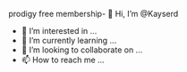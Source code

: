 prodigy free membership- 👋 Hi, I’m @Kayserd
- 👀 I’m interested in ...
- 🌱 I’m currently learning ...
- 💞️ I’m looking to collaborate on ...
- 📫 How to reach me ...

<!---
Kayserd/Kayserd is a ✨ special ✨ repository because its `README.md` (this file) appears on your GitHub profile.
You can click the Preview link to take a look at your changes.
--->
